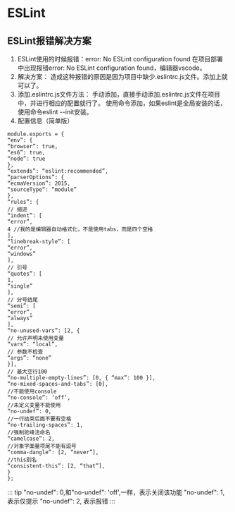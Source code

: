 # ESLint

## ESLint报错解决方案

1. ESLint使用的时候报错：error: No ESLint configuration found
在项目部署中出现报错error: No ESLint configuration found，编辑器vscode。
2. 解决方案：
造成这种报错的原因是因为项目中缺少.eslintrc.js文件。添加上就可以了。
3. 添加.eslintrc.js文件方法：
手动添加，直接手动添加.eslintrc.js文件在项目中，并进行相应的配置就行了。
使用命令添加，如果eslint是全局安装的话，使用命令eslint --init安装。
4. 配置信息（简单版）
```
module.exports = {
“env”: {
“browser”: true,
“es6”: true,
“node”: true
},
“extends”: “eslint:recommended”,
“parserOptions”: {
“ecmaVersion”: 2015,
“sourceType”: “module”
},
“rules”: {
// 缩进
“indent”: [
“error”,
4 //我的是编辑器自动格式化，不是使用tabs，而是四个空格
],
“linebreak-style”: [
“error”,
“windows”
],
// 引号
“quotes”: [
1,
“single”
],
// 分号结尾
“semi”: [
“error”,
“always”
],
“no-unused-vars”: [2, {
// 允许声明未使用变量
“vars”: “local”,
// 参数不检查
“args”: “none”
}],
// 最大空行100
“no-multiple-empty-lines”: [0, { “max”: 100 }],
“no-mixed-spaces-and-tabs”: [0],
//不能使用console
“no-console”: ‘off’,
//未定义变量不能使用
“no-undef”: 0,
//一行结束后面不要有空格
“no-trailing-spaces”: 1,
//强制驼峰法命名
“camelcase”: 2,
//对象字面量项尾不能有逗号
“comma-dangle”: [2, “never”],
//this别名
“consistent-this”: [2, “that”],
}
};
```

::: tip
"no-undef": 0,和"no-undef": 'off',一样，表示关闭该功能
"no-undef": 1, 表示仅提示
"no-undef": 2, 表示报错
:::
